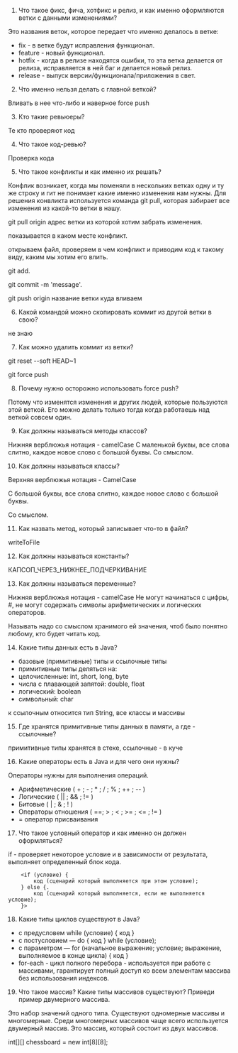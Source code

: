 1. Что такое фикс, фича, хотфикс и релиз, и как именно оформляются ветки с данными изменениями?

Это названия веток, которое передает что именно делалось в ветке:  

- fix - в ветке будут исправления функционал. 
- feature - новый функционал. 
- hotfix - когда в релизе находятся ошибки, то эта ветка делается от релиза, исправляется в ней баг и делается новый релиз. 
- release - выпуск версии/функционала/приложения в свет. 


2. Что именно нельзя делать с главной веткой?

Вливать в нее что-либо и наверное force push

3. Кто такие ревьюеры?

Те кто проверяют код

4. Что такое код-ревью?

Проверка кода

5. Что такое конфликты и как именно их решать?

Конфлик возникает, когда мы поменяли в нескольких ветках одну и ту же строку и гит не понимает какие именно изменения нам нужны.
Для решения конвликта используется команда git pull, которая забирает все изменения из какой-то ветки в нашу.

git pull origin адрес ветки из которой хотим забрать изменения. 

показывается в каком месте конфликт. 

открываем файл, проверяем в чем конфликт и приводим код к такому виду, каким мы хотим его влить.  

git add.  

git commit -m 'message'. 

git push origin название ветки куда вливаем

6. Какой командой можно скопировать коммит из другой ветки в свою?

не знаю

7. Как можно удалить коммит из ветки?

git reset --soft HEAD~1 

git force push

8. Почему нужно осторожно использовать force push?

Потому что изменятся изменения и других людей, которые пользуются этой веткой.
Его можно делать только тогда когда работаешь над веткой совсем один.

9. Как должны называться методы классов?

Нижняя верблюжья нотация - camelCase
С маленькой буквы, все слова слитно, каждое новое слово с большой буквы.
Со смыслом.

10. Как должны называться классы?

Верхняя верблюжья нотация - CamelCase

С большой буквы, все слова слитно, каждое новое слово с большой буквы.

Со смыслом.

11. Как назвать метод, который записывает что-то в файл?

writeToFile

12. Как должны называться константы?

КАПСОП_ЧЕРЕЗ_НИЖНЕЕ_ПОДЧЕРКИВАНИЕ

13. Как должны называться переменные?

Нижняя верблюжья нотация - camelCase
Не могут начинаться с цифры, #, не могут содержать символы арифметических и логических операторов.

Называть надо со смыслом хранимого ей значения, чтоб было понятно любому, кто будет читать код.

14. Какие типы данных есть в Java?

- базовые (примитивные) типы и ссылочные типы
- примитивные типы деляться на: 
- целочисленные: int, short, long, byte
- числа с плавающей запятой: double, float
- логический: boolean
- символьный: char

к ссылочным относится тип String, все классы и массивы

15. Где хранятся примитивные типы данных в памяти, а где - ссылочные?

примитивные типы хранятся в стеке, ссылочные - в куче

16. Какие операторы есть в Java и для чего они нужны?

Операторы нужны для выполнения операций.  

- Арифметические ( + ; - ; * ; / ; % ; ++ ; -- )
- Логические ( || ; && ; != )
- Битовые ( | ; & ; ! )
- Операторы отношения ( ==; > ; < ; >= ; <= ; != )
- = оператор присваивания

17. Что такое условный оператор и как именно он должен оформляться?

if - проверяет некоторое условие и в зависимости от результата, выполняет определенный блок кода.  
  
		<if (условие) {
			код (сценарий который выполняется при этом условие);  
		} else {. 
			код (сценарий который выполняется, если не выполняется условие);  
		}> 
  
18. Какие типы циклов существуют в Java?  

- с предусловем while (условие) { код } 
- с постусловием — do { код } while (условие);
- с параметром — for (начальное выражение; условие; выражение, выполняемое в конце цикла) { код }
- for-each - цикл полного перебора - используется при работе с массивами, гарантирует полный доступ ко всем элементам массива без использования индексов.

19. Что такое массив? Какие типы массивов существуют? Приведи пример двумерного массива.

Это набор значений одного типа. Существуют одномерные массивы и многомерные. Среди многомерных массивов чаще всего используется двумерный массив. Это массив, который состоит из двух массивов.

int[][] chessboard = new int[8][8];
